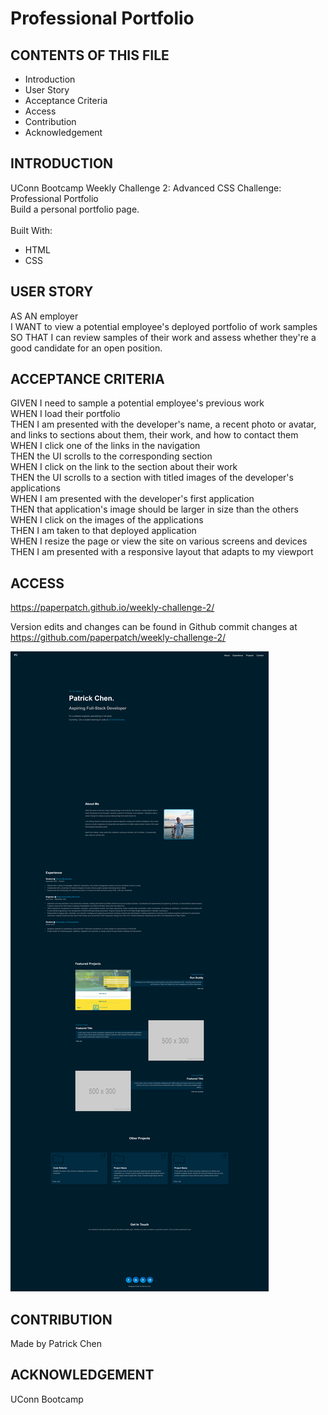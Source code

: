 # Professional Portfolio

## CONTENTS OF THIS FILE

* Introduction
* User Story
* Acceptance Criteria
* Access
* Contribution
* Acknowledgement


## INTRODUCTION

UConn Bootcamp Weekly Challenge 2: Advanced CSS Challenge: Professional Portfolio <br />
Build a personal portfolio page.<br />
<br/>
Built With:
- HTML
- CSS

## USER STORY
AS AN employer <br/>
I WANT to view a potential employee's deployed portfolio of work samples <br/>
SO THAT I can review samples of their work and assess whether they're a good candidate for an open position.

## ACCEPTANCE CRITERIA

GIVEN I need to sample a potential employee's previous work <br/>
WHEN I load their portfolio <br/>
THEN I am presented with the developer's name, a recent photo or avatar, and links to sections about them, their work, and how to contact them <br/>
WHEN I click one of the links in the navigation <br/>
THEN the UI scrolls to the corresponding section <br/>
WHEN I click on the link to the section about their work <br/>
THEN the UI scrolls to a section with titled images of the developer's applications <br/>
WHEN I am presented with the developer's first application <br/>
THEN that application's image should be larger in size than the others <br/>
WHEN I click on the images of the applications <br/>
THEN I am taken to that deployed application <br/>
WHEN I resize the page or view the site on various screens and devices <br/>
THEN I am presented with a responsive layout that adapts to my viewport

## ACCESS
https://paperpatch.github.io/weekly-challenge-2/

Version edits and changes can be found in Github commit changes at https://github.com/paperpatch/weekly-challenge-2/

![Alt text](./assets/images/portfolio-screenshot.png "portfolio page screenshot") 

## CONTRIBUTION
Made by Patrick Chen

## ACKNOWLEDGEMENT
UConn Bootcamp